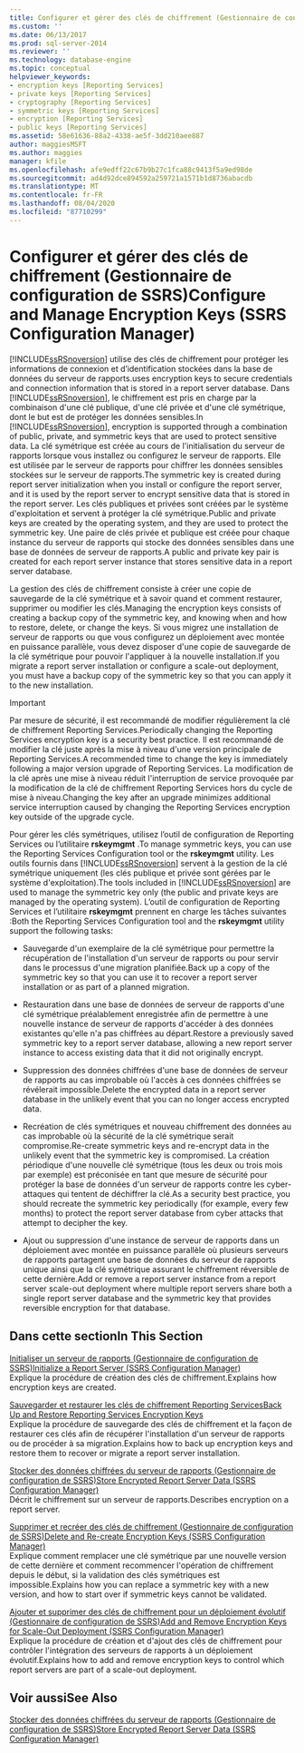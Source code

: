 ```yaml
---
title: Configurer et gérer des clés de chiffrement (Gestionnaire de configuration de SSRS) | Microsoft Docs
ms.custom: ''
ms.date: 06/13/2017
ms.prod: sql-server-2014
ms.reviewer: ''
ms.technology: database-engine
ms.topic: conceptual
helpviewer_keywords:
- encryption keys [Reporting Services]
- private keys [Reporting Services]
- cryptography [Reporting Services]
- symmetric keys [Reporting Services]
- encryption [Reporting Services]
- public keys [Reporting Services]
ms.assetid: 58e61636-88a2-4338-ae5f-3dd210aee887
author: maggiesMSFT
ms.author: maggies
manager: kfile
ms.openlocfilehash: afe9edff22c67b9b27c1fca88c9413f5a9ed98de
ms.sourcegitcommit: ad4d92dce894592a259721a1571b1d8736abacdb
ms.translationtype: MT
ms.contentlocale: fr-FR
ms.lasthandoff: 08/04/2020
ms.locfileid: "87710299"
---
```

# <a name="configure-and-manage-encryption-keys-ssrs-configuration-manager"></a><span data-ttu-id="fcb4d-102">Configurer et gérer des clés de chiffrement (Gestionnaire de configuration de SSRS)</span><span class="sxs-lookup"><span data-stu-id="fcb4d-102">Configure and Manage Encryption Keys (SSRS Configuration Manager)</span></span>
  [!INCLUDE[ssRSnoversion](../../includes/ssrsnoversion-md.md)] <span data-ttu-id="fcb4d-103">utilise des clés de chiffrement pour protéger les informations de connexion et d’identification stockées dans la base de données du serveur de rapports.</span><span class="sxs-lookup"><span data-stu-id="fcb4d-103">uses encryption keys to secure credentials and connection information that is stored in a report server database.</span></span> <span data-ttu-id="fcb4d-104">Dans [!INCLUDE[ssRSnoversion](../../includes/ssrsnoversion-md.md)], le chiffrement est pris en charge par la combinaison d'une clé publique, d'une clé privée et d'une clé symétrique, dont le but est de protéger les données sensibles.</span><span class="sxs-lookup"><span data-stu-id="fcb4d-104">In [!INCLUDE[ssRSnoversion](../../includes/ssrsnoversion-md.md)], encryption is supported through a combination of public, private, and symmetric keys that are used to protect sensitive data.</span></span> <span data-ttu-id="fcb4d-105">La clé symétrique est créée au cours de l'initialisation du serveur de rapports lorsque vous installez ou configurez le serveur de rapports. Elle est utilisée par le serveur de rapports pour chiffrer les données sensibles stockées sur le serveur de rapports.</span><span class="sxs-lookup"><span data-stu-id="fcb4d-105">The symmetric key is created during report server initialization when you install or configure the report server, and it is used by the report server to encrypt sensitive data that is stored in the report server.</span></span> <span data-ttu-id="fcb4d-106">Les clés publiques et privées sont créées par le système d'exploitation et servent à protéger la clé symétrique.</span><span class="sxs-lookup"><span data-stu-id="fcb4d-106">Public and private keys are created by the operating system, and they are used to protect the symmetric key.</span></span> <span data-ttu-id="fcb4d-107">Une paire de clés privée et publique est créée pour chaque instance du serveur de rapports qui stocke des données sensibles dans une base de données de serveur de rapports.</span><span class="sxs-lookup"><span data-stu-id="fcb4d-107">A public and private key pair is created for each report server instance that stores sensitive data in a report server database.</span></span>  
  
 <span data-ttu-id="fcb4d-108">La gestion des clés de chiffrement consiste à créer une copie de sauvegarde de la clé symétrique et à savoir quand et comment restaurer, supprimer ou modifier les clés.</span><span class="sxs-lookup"><span data-stu-id="fcb4d-108">Managing the encryption keys consists of creating a backup copy of the symmetric key, and knowing when and how to restore, delete, or change the keys.</span></span> <span data-ttu-id="fcb4d-109">Si vous migrez une installation de serveur de rapports ou que vous configurez un déploiement avec montée en puissance parallèle, vous devez disposer d'une copie de sauvegarde de la clé symétrique pour pouvoir l'appliquer à la nouvelle installation.</span><span class="sxs-lookup"><span data-stu-id="fcb4d-109">If you migrate a report server installation or configure a scale-out deployment, you must have a backup copy of the symmetric key so that you can apply it to the new installation.</span></span>  
  
> [!IMPORTANT]  
>  <span data-ttu-id="fcb4d-110">Par mesure de sécurité, il est recommandé de modifier régulièrement la clé de chiffrement Reporting Services.</span><span class="sxs-lookup"><span data-stu-id="fcb4d-110">Periodically changing the Reporting Services encryption key is a security best practice.</span></span> <span data-ttu-id="fcb4d-111">Il est recommandé de modifier la clé juste après la mise à niveau d'une version principale de Reporting Services.</span><span class="sxs-lookup"><span data-stu-id="fcb4d-111">A recommended time to change the key is immediately following a major version upgrade of Reporting Services.</span></span> <span data-ttu-id="fcb4d-112">La modification de la clé après une mise à niveau réduit l'interruption de service provoquée par la modification de la clé de chiffrement Reporting Services hors du cycle de mise à niveau.</span><span class="sxs-lookup"><span data-stu-id="fcb4d-112">Changing the key after an upgrade minimizes additional service interruption caused by changing the Reporting Services encryption key outside of the upgrade cycle.</span></span>  
  
 <span data-ttu-id="fcb4d-113">Pour gérer les clés symétriques, utilisez l’outil de configuration de Reporting Services ou l’utilitaire **rskeymgmt** .</span><span class="sxs-lookup"><span data-stu-id="fcb4d-113">To manage symmetric keys, you can use the Reporting Services Configuration tool or the **rskeymgmt** utility.</span></span> <span data-ttu-id="fcb4d-114">Les outils fournis dans [!INCLUDE[ssRSnoversion](../../includes/ssrsnoversion-md.md)] servent à la gestion de la clé symétrique uniquement (les clés publique et privée sont gérées par le système d'exploitation).</span><span class="sxs-lookup"><span data-stu-id="fcb4d-114">The tools included in [!INCLUDE[ssRSnoversion](../../includes/ssrsnoversion-md.md)] are used to manage the symmetric key only (the public and private keys are managed by the operating system).</span></span> <span data-ttu-id="fcb4d-115">L’outil de configuration de Reporting Services et l’utilitaire **rskeymgmt** prennent en charge les tâches suivantes :</span><span class="sxs-lookup"><span data-stu-id="fcb4d-115">Both the Reporting Services Configuration tool and the **rskeymgmt** utility support the following tasks:</span></span>  
  
-   <span data-ttu-id="fcb4d-116">Sauvegarde d'un exemplaire de la clé symétrique pour permettre la récupération de l'installation d'un serveur de rapports ou pour servir dans le processus d'une migration planifiée.</span><span class="sxs-lookup"><span data-stu-id="fcb4d-116">Back up a copy of the symmetric key so that you can use it to recover a report server installation or as part of a planned migration.</span></span>  
  
-   <span data-ttu-id="fcb4d-117">Restauration dans une base de données de serveur de rapports d'une clé symétrique préalablement enregistrée afin de permettre à une nouvelle instance de serveur de rapports d'accéder à des données existantes qu'elle n'a pas chiffrées au départ.</span><span class="sxs-lookup"><span data-stu-id="fcb4d-117">Restore a previously saved symmetric key to a report server database, allowing a new report server instance to access existing data that it did not originally encrypt.</span></span>  
  
-   <span data-ttu-id="fcb4d-118">Suppression des données chiffrées d'une base de données de serveur de rapports au cas improbable où l'accès à ces données chiffrées se révélerait impossible.</span><span class="sxs-lookup"><span data-stu-id="fcb4d-118">Delete the encrypted data in a report server database in the unlikely event that you can no longer access encrypted data.</span></span>  
  
-   <span data-ttu-id="fcb4d-119">Recréation de clés symétriques et nouveau chiffrement des données au cas improbable où la sécurité de la clé symétrique serait compromise.</span><span class="sxs-lookup"><span data-stu-id="fcb4d-119">Re-create symmetric keys and re-encrypt data in the unlikely event that the symmetric key is compromised.</span></span> <span data-ttu-id="fcb4d-120">La création périodique d'une nouvelle clé symétrique (tous les deux ou trois mois par exemple) est préconisée en tant que mesure de sécurité pour protéger la base de données d'un serveur de rapports contre les cyber-attaques qui tentent de déchiffrer la clé.</span><span class="sxs-lookup"><span data-stu-id="fcb4d-120">As a security best practice, you should recreate the symmetric key periodically (for example, every few months) to protect the report server database from cyber attacks that attempt to decipher the key.</span></span>  
  
-   <span data-ttu-id="fcb4d-121">Ajout ou suppression d'une instance de serveur de rapports dans un déploiement avec montée en puissance parallèle où plusieurs serveurs de rapports partagent une base de données du serveur de rapports unique ainsi que la clé symétrique assurant le chiffrement réversible de cette dernière.</span><span class="sxs-lookup"><span data-stu-id="fcb4d-121">Add or remove a report server instance from a report server scale-out deployment where multiple report servers share both a single report server database and the symmetric key that provides reversible encryption for that database.</span></span>  
  
## <a name="in-this-section"></a><span data-ttu-id="fcb4d-122">Dans cette section</span><span class="sxs-lookup"><span data-stu-id="fcb4d-122">In This Section</span></span>  
 [<span data-ttu-id="fcb4d-123">Initialiser un serveur de rapports &#40;Gestionnaire de configuration de SSRS&#41;</span><span class="sxs-lookup"><span data-stu-id="fcb4d-123">Initialize a Report Server &#40;SSRS Configuration Manager&#41;</span></span>](ssrs-encryption-keys-initialize-a-report-server.md)  
 <span data-ttu-id="fcb4d-124">Explique la procédure de création des clés de chiffrement.</span><span class="sxs-lookup"><span data-stu-id="fcb4d-124">Explains how encryption keys are created.</span></span>  
  
 [<span data-ttu-id="fcb4d-125">Sauvegarder et restaurer les clés de chiffrement Reporting Services</span><span class="sxs-lookup"><span data-stu-id="fcb4d-125">Back Up and Restore Reporting Services Encryption Keys</span></span>](ssrs-encryption-keys-back-up-and-restore-encryption-keys.md)  
 <span data-ttu-id="fcb4d-126">Explique la procédure de sauvegarde des clés de chiffrement et la façon de restaurer ces clés afin de récupérer l'installation d'un serveur de rapports ou de procéder à sa migration.</span><span class="sxs-lookup"><span data-stu-id="fcb4d-126">Explains how to back up encryption keys and restore them to recover or migrate a report server installation.</span></span>  
  
 [<span data-ttu-id="fcb4d-127">Stocker des données chiffrées du serveur de rapports &#40;Gestionnaire de configuration de SSRS&#41;</span><span class="sxs-lookup"><span data-stu-id="fcb4d-127">Store Encrypted Report Server Data &#40;SSRS Configuration Manager&#41;</span></span>](ssrs-encryption-keys-store-encrypted-report-server-data.md)  
 <span data-ttu-id="fcb4d-128">Décrit le chiffrement sur un serveur de rapports.</span><span class="sxs-lookup"><span data-stu-id="fcb4d-128">Describes encryption on a report server.</span></span>  
  
 [<span data-ttu-id="fcb4d-129">Supprimer et recréer des clés de chiffrement &#40;Gestionnaire de configuration de SSRS&#41;</span><span class="sxs-lookup"><span data-stu-id="fcb4d-129">Delete and Re-create Encryption Keys  &#40;SSRS Configuration Manager&#41;</span></span>](ssrs-encryption-keys-delete-and-re-create-encryption-keys.md)  
 <span data-ttu-id="fcb4d-130">Explique comment remplacer une clé symétrique par une nouvelle version de cette dernière et comment recommencer l'opération de chiffrement depuis le début, si la validation des clés symétriques est impossible.</span><span class="sxs-lookup"><span data-stu-id="fcb4d-130">Explains how you can replace a symmetric key with a new version, and how to start over if symmetric keys cannot be validated.</span></span>  
  
 [<span data-ttu-id="fcb4d-131">Ajouter et supprimer des clés de chiffrement pour un déploiement évolutif &#40;Gestionnaire de configuration de SSRS&#41;</span><span class="sxs-lookup"><span data-stu-id="fcb4d-131">Add and Remove Encryption Keys for Scale-Out Deployment &#40;SSRS Configuration Manager&#41;</span></span>](add-and-remove-encryption-keys-for-scale-out-deployment.md)  
 <span data-ttu-id="fcb4d-132">Explique la procédure de création et d'ajout des clés de chiffrement pour contrôler l'intégration des serveurs de rapports à un déploiement évolutif.</span><span class="sxs-lookup"><span data-stu-id="fcb4d-132">Explains how to add and remove encryption keys to control which report servers are part of a scale-out deployment.</span></span>  
  
## <a name="see-also"></a><span data-ttu-id="fcb4d-133">Voir aussi</span><span class="sxs-lookup"><span data-stu-id="fcb4d-133">See Also</span></span>  
 [<span data-ttu-id="fcb4d-134">Stocker des données chiffrées du serveur de rapports &#40;Gestionnaire de configuration de SSRS&#41;</span><span class="sxs-lookup"><span data-stu-id="fcb4d-134">Store Encrypted Report Server Data &#40;SSRS Configuration Manager&#41;</span></span>](ssrs-encryption-keys-store-encrypted-report-server-data.md)  
  
  
